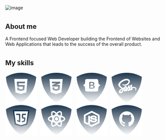 ![image](https://www.leanyou.pl/wp-content/uploads/2020/08/MTM-Methods-Time-Measurement-1024x390.jpg)

# <h2>About me</h2>

<p>A Frontend focused Web Developer building the Frontend of Websites and Web Applications that leads to the success of the overall product.</p>

# <h2>My skills</h2>

![html5](./img/html.svg) &nbsp;
![css](./img/css.svg) &nbsp;
![Botstrap](./img/bootstrap.svg) &nbsp;
![Sass](./img/sass.svg) &nbsp;
![JS](./img/js.svg) &nbsp;
![ReactJS](./img/reactjs.svg) &nbsp;
![NodeJS](./img/nodejs.svg) &nbsp;
![Github](./img/github.svg) &nbsp;






